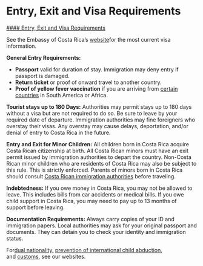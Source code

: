 # Entry, Exit and Visa Requirements

[#### Entry, Exit and Visa Requirements](javascript:void(0); "Entry, Exit and Visa Requirements")

See the Embassy of Costa Rica’s [website](http://costarica-embassy.org/)for the most current visa information.

**General Entry Requirements:**

* **Passport** valid for duration of stay. Immigration may deny entry if passport is damaged.
* **Return ticket** or proof of onward travel to another country.
* **Proof of yellow fever vaccination** if you are arriving from [certain countries](http://www.costarica-embassy.org/index.php?q=node/109#6) in South America or Africa.

**Tourist stays up to 180 Days:** Authorities may permit stays up to 180 days without a visa but are not required to do so. Be sure to leave by your required date of departure. Immigration authorities may fine foreigners who overstay their visas. Any overstay may cause delays, deportation, and/or denial of entry to Costa Rica in the future.

**Entry and Exit for Minor Children:** All children born in Costa Rica acquire Costa Rican citizenship at birth. All Costa Rican minors must have an exit permit issued by immigration authorities to depart the country. Non-Costa Rican minor children who are residents of Costa Rica may also be subject to this rule. This is strictly enforced. Parents of minors born in Costa Rica should consult [Costa Rican immigration authorities](https://www.migracion.go.cr/Paginas/Pasaportes-y-Permisos-de-Salida.aspx) before traveling.

**Indebtedness:** If you owe money in Costa Rica, you may not be allowed to leave. This includes bills from car accidents or medical bills. If you owe child support in Costa Rica, you may need to pay up to 13 months of support before leaving.

**Documentation Requirements:** Always carry copies of your ID and immigration papers. Local authorities may ask for your original passport and documents. They can detain you to check your identity and immigration status.

For[dual nationality,](https://travel.state.gov/content/travel/en/international-travel/before-you-go/travelers-with-special-considerations/Dual-Nationality-Travelers.html) [prevention of international child abduction](https://travel.state.gov/content/travel/en/International-Parental-Child-Abduction.html), and [customs](https://travel.state.gov/content/travel/en/international-travel/before-you-go/customs-and-import.html), see our websites.